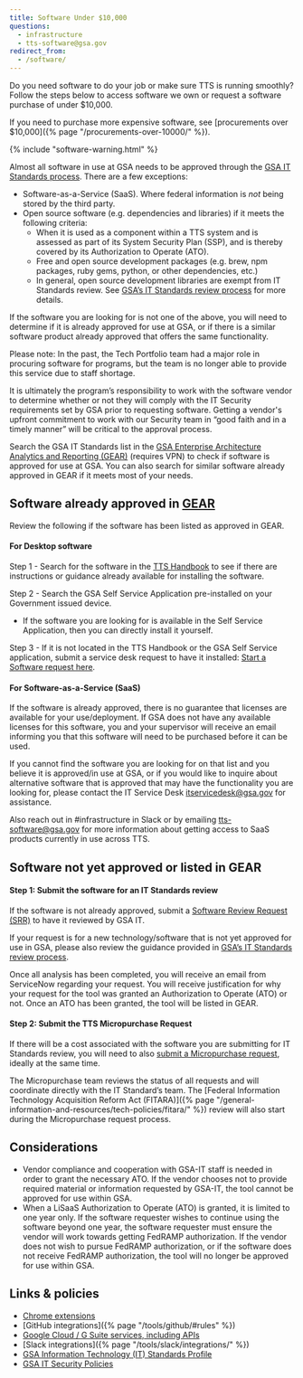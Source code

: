 ```yaml
---
title: Software Under $10,000
questions:
  - infrastructure
  - tts-software@gsa.gov
redirect_from:
  - /software/
---
```


Do you need software to do your job or make sure TTS is running smoothly? Follow
the steps below to access software we own or request a software purchase of
under \$10,000.

If you need to purchase more expensive software, see [procurements over
$10,000]({% page "/procurements-over-10000/" %}).

{% include "software-warning.html" %}

Almost all software in use at GSA needs to be approved through the
[GSA IT Standards process](https://sites.google.com/a/gsa.gov/it_standards/it-standards).
There are a few exceptions:

- Software-as-a-Service (SaaS). Where federal information is _not_ being stored
  by the third party.
- Open source software (e.g. dependencies and libraries) if it meets the
  following criteria:
  - When it is used as a component within a TTS system and is assessed as part
    of its System Security Plan (SSP), and is thereby covered by its
    Authorization to Operate (ATO).
  - Free and open source development packages (e.g. brew, npm packages, ruby
    gems, python, or other dependencies, etc.)
  - In general, open source development libraries are exempt from IT Standards
    review. See
    [GSA’s IT Standards review process](https://sites.google.com/a/gsa.gov/it_standards/software-approvals#h.eubg8a2e9b5)
    for more details.

If the software you are looking for is not one of the above, you will need to
determine if it is already approved for use at GSA, or if there is a similar
software product already approved that offers the same functionality.

Please note: In the past, the Tech Portfolio team had a major role in procuring
software for programs, but the team is no longer able to provide this service
due to staff shortage.

It is ultimately the program’s responsibility to work with the software vendor
to determine whether or not they will comply with the IT Security requirements
set by GSA prior to requesting software. Getting a vendor's upfront commitment
to work with our Security team in “good faith and in a timely manner” will be
critical to the approval process.

Search the GSA IT Standards list in the
[GSA Enterprise Architecture Analytics and Reporting (GEAR)](https://ea.gsa.gov/#!/itstandards)
(requires VPN) to check if software is approved for use at GSA. You can also
search for similar software already approved in GEAR if it meets most of your
needs.

## Software already approved in [GEAR](https://ea.gsa.gov/#!/itstandards)

Review the following if the software has been listed as approved in GEAR.

#### For Desktop software

Step 1 - Search for the software in the
[TTS Handbook](https://search.usa.gov/search?utf8=%E2%9C%93&affiliate=tts-handbook)
to see if there are instructions or guidance already available for installing
the software.

Step 2 - Search the GSA Self Service Application pre-installed on your
Government issued device.

- If the software you are looking for is available in the Self Service
  Application, then you can directly install it yourself.

Step 3 - If it is not located in the TTS Handbook or the GSA Self Service
application, submit a service desk request to have it installed:
[Start a Software request here](https://gsa.servicenowservices.com/nav_to.do?uri=%2Fsp%3Fid%3Dkb_article%26sys_id%3D18833608db0e3b040e1d368d7c9619fb).

#### For Software-as-a-Service (SaaS)

If the software is already approved, there is no guarantee that licenses are
available for your use/deployment. If GSA does not have any available licenses
for this software, you and your supervisor will receive an email informing you
that this software will need to be purchased before it can be used.

If you cannot find the software you are looking for on that list and you believe
it is approved/in use at GSA, or if you would like to inquire about alternative
software that is approved that may have the functionality you are looking for,
please contact the IT Service Desk itservicedesk@gsa.gov for assistance.

Also reach out in #infrastructure in Slack or by emailing tts-software@gsa.gov
for more information about getting access to SaaS products currently in use
across TTS.

## Software not yet approved or listed in GEAR

#### Step 1: Submit the software for an IT Standards review

If the software is not already approved, submit a
[Software Review Request (SRR)](https://gsa.servicenowservices.com/sp?id=sc_cat_item&sys_id=e32824291bd234d47adac808624bcb44&sysparm_category=bd9a5672f8087000ce3de67bda527122&catalog_id=-1)
to have it reviewed by GSA IT.

If your request is for a new technology/software that is not yet approved for
use in GSA, please also review the guidance provided in
[GSA’s IT Standards review process](https://sites.google.com/a/gsa.gov/it_standards/it-standards).

Once all analysis has been completed, you will receive an email from ServiceNow
regarding your request. You will receive justification for why your request for
the tool was granted an Authorization to Operate (ATO) or not. Once an ATO has
been granted, the tool will be listed in GEAR.

#### Step 2: Submit the TTS Micropurchase Request

If there will be a cost associated with the software you are submitting for IT
Standards review, you will need to also
[submit a Micropurchase request](https://docs.google.com/forms/d/e/1FAIpQLSd-GoOE9xWWfJvdZNRP3SE7mj5ysI_RfM8brxdG8YpyJV9yKA/viewform),
ideally at the same time.

The Micropurchase team reviews the status of all requests and will coordinate
directly with the IT Standard’s team. The [Federal Information Technology
Acquisition Reform Act
(FITARA)]({% page "/general-information-and-resources/tech-policies/fitara/" %})
review will also start during the Micropurchase request process.

## Considerations

- Vendor compliance and cooperation with GSA-IT staff is needed in order to
  grant the necessary ATO. If the vendor chooses not to provide required
  material or information requested by GSA-IT, the tool cannot be approved for
  use within GSA.
- When a LiSaaS Authorization to Operate (ATO) is granted, it is limited to one
  year only. If the software requester wishes to continue using the software
  beyond one year, the software requester must ensure the vendor will work
  towards getting FedRAMP authorization. If the vendor does not wish to pursue
  FedRAMP authorization, or if the software does not receive FedRAMP
  authorization, the tool will no longer be approved for use within GSA.

## Links & policies

- [Chrome extensions]([https://insite.gsa.gov/topics/information-technology/assistance-and-help-desks/service-catalog/it-service-catalog-google-chrome-extension-request?term=google%20extensions](https://insite.gsa.gov/employee-resources/information-technology/it-help-desk-and-assistance/service-catalog/google-chrome-extension-request))
- [GitHub integrations]({% page "/tools/github/#rules" %})
- [Google Cloud / G Suite services, including APIs](https://docs.google.com/spreadsheets/d/1h0338doPlHIfslS7Huypzs7TlJTFVw_-98oPnum0Cvo/edit#gid=467863101)
- [Slack integrations]({% page "/tools/slack/integrations/" %})
- [GSA Information Technology (IT) Standards Profile](<https://www.gsa.gov/directive/gsa-information-technology-(it)-standards-profile>)
- [GSA IT Security Policies](https://www.gsa.gov/policy-regulations/policy/information-integrity-and-access/gsa-it-security-policies)
